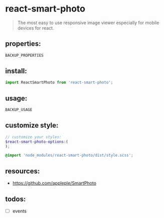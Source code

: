 # react-smart-photo
> The most easy to use responsive image viewer especially for mobile devices for react.


## properties:
```javascript
BACKUP_PROPERTIES
```

## install:
```jsx
import ReactSmartPhoto from 'react-smart-photo';
```

## usage:
```jsx
BACKUP_USAGE
```

## customize style:
```scss
// customize your styles:
$react-smart-photo-options:(
);

@import 'node_modules/react-smart-photo/dist/style.scss';
```

## resources:
+ https://github.com/appleple/SmartPhoto


## todos:
- [ ] events
